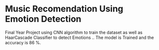 # Music Recomendation Using Emotion Detection
Final Year Project using CNN algorithm to train the dataset as well as HaarCascade Classifier to detect Emotions .. The model is Trained and the accuracy is 86 %.
